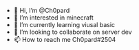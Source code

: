 - 👋 Hi, I’m @Ch0pard
- 👀 I’m interested in minecraft 
- 🌱 I’m currently learning viusal basic
- 💞️ I’m looking to collaborate on server dev
- 📫 How to reach me Ch0pard#2504

<!---
Ch0pard/Ch0pard is a ✨ special ✨ repository because its `README.md` (this file) appears on your GitHub profile.
You can click the Preview link to take a look at your changes.
--->
